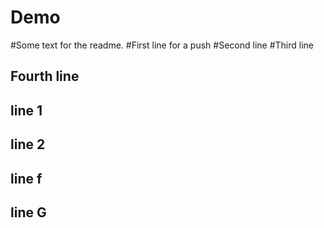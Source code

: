 # Demo
#Some text for the readme.
#First line for a push
#Second line
#Third line
## Fourth line 
## line 1
## line 2
## line f
## line G